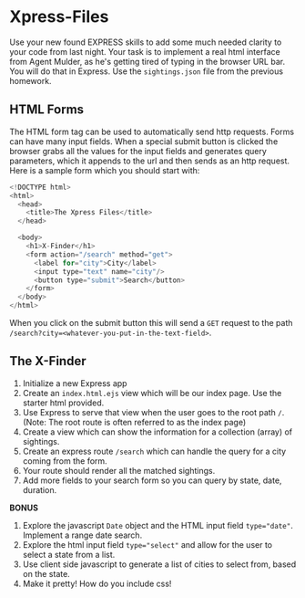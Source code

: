 # Xpress-Files

Use your new found EXPRESS skills to add some much needed clarity to your code from last night. Your task is to implement a real html interface from Agent Mulder, as he's getting tired of typing in the browser URL bar. You will do that in Express. Use the `sightings.json` file from the previous homework.

## HTML Forms

The HTML form tag can be used to automatically send http requests. Forms can have many input fields. When a special submit button is clicked the browser grabs all the values for the input fields and generates query parameters, which it appends to the url and then sends as an http request. Here is a sample form which you should start with:

```javascript
<!DOCTYPE html>
<html>
  <head>
    <title>The Xpress Files</title>
  </head>

  <body>
    <h1>X-Finder</h1>
    <form action="/search" method="get">
      <label for="city">City</label>
      <input type="text" name="city"/>
      <button type="submit">Search</button>
    </form>
  </body>
</html>
```

When you click on the submit button this will send a `GET` request to the path `/search?city=<whatever-you-put-in-the-text-field>`. 

## The X-Finder

1. Initialize a new Express app
2. Create an `index.html.ejs` view which will be our index page. Use the starter html provided.
3. Use Express to serve that view when the user goes to the root path `/`. (Note: The root route is often referred to as the index page)
4. Create a view which can show the information for a collection (array) of sightings.
5. Create an express route `/search` which can handle the query for a city coming from the form.
6. Your route should render all the matched sightings.
7. Add more fields to your search form so you can query by state, date, duration.


**BONUS**
1. Explore the javascript `Date` object and the HTML input field `type="date"`. Implement a range date search.
2. Explore the html input field `type="select"` and allow for the user to select a state from a list.
3. Use client side javascript to generate a list of cities to select from, based on the state.
4. Make it pretty! How do you include css!



